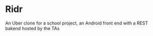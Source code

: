 # Ridr

An Uber clone for a school project, an Android front end with a REST bakend hosted by the TAs
